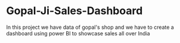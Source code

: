# Gopal-Ji-Sales-Dashboard
In this project we have data of gopal's shop and we have to create a dashboard using power BI to showcase sales all over India
